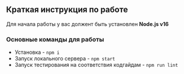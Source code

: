 ## Краткая инструкция по работе
Для начала работы у вас должент быть установлен **Node.js v16** 

### Основные команды для работы
- Установка - `npm i`
- Запуск локального сервера - `npm start`
- Запуск тестирования на соответствия кодгайдам - `npm run lint`

###

